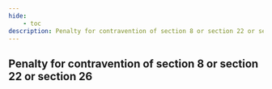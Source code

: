 ```yaml
---
hide:
    - toc
description: Penalty for contravention of section 8 or section 22 or section 26
---
```


## Penalty for contravention of section 8 or section 22 or section 26
